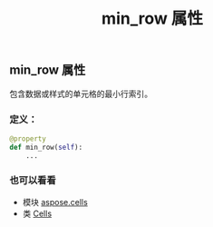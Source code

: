 ﻿---
title: min_row 属性
second_title: Aspose.Cells for Python via .NET API 参考资料
description:
type: docs
weight: 1190
url: /zh/python-net/aspose.cells/cells/min_row/
is_root: false
---
## min_row 属性

包含数据或样式的单元格的最小行索引。
### 定义：
```python
@property
def min_row(self):
    ...
```

### 也可以看看
* 模块 [aspose.cells](../../)
* 类 [Cells](/cells/zh/python-net/aspose.cells/cells)
